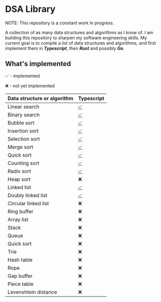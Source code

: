 # DSA Library

NOTE: This repository is a constant work in progress.

A collection of as many data structures and algorithms as I know of. I am building this repository to sharpen my software engineering skills. My current goal is to compile a list of data structures and algorithms, and first implement them in **_Typescript_**, then **_Rust_** and possibly **_Go_**.

## What's implemented

✅ - implemented

❌ - not yet implemented

| Data structure or algorithm | Typescript                                |
| --------------------------- | ----------------------------------------- |
| Linear search               | [✅](Typescript/code/LinearSearch.ts)     |
| Binary search               | [✅](Typescript/code/BinarySearch.ts)     |
| Bubble sort                 | [✅](Typescript/code/BubbleSort.ts)       |
| Insertion sort              | [✅](Typescript/code/InsertionSort.ts)    |
| Selection sort              | [✅](Typescript/code/SelectionSort.ts)    |
| Merge sort                  | [✅](Typescript/code/MergeSort.ts)        |
| Quick sort                  | [✅](Typescript/code/QuickSort.ts)        |
| Counting sort               | [✅](Typescript/code/CountingSort.ts)     |
| Radix sort                  | [✅](Typescript/code/RadixSort.ts)        |
| Heap sort                   | ❌                                        |
| Linked list                 | [✅](Typescript/code/LinkedList.ts)       |
| Doubly linked list          | [✅](Typescript/code/DoublyLinkedList.ts) |
| Circular linked list        | ❌                                        |
| Ring buffer                 | ❌                                        |
| Array list                  | ❌                                        |
| Stack                       | ❌                                        |
| Queue                       | ❌                                        |
| Quick sort                  | ❌                                        |
| Trie                        | ❌                                        |
| Hash table                  | ❌                                        |
| Rope                        | ❌                                        |
| Gap buffer                  | ❌                                        |
| Piece table                 | ❌                                        |
| Levenshtein distance        | ❌                                        |
